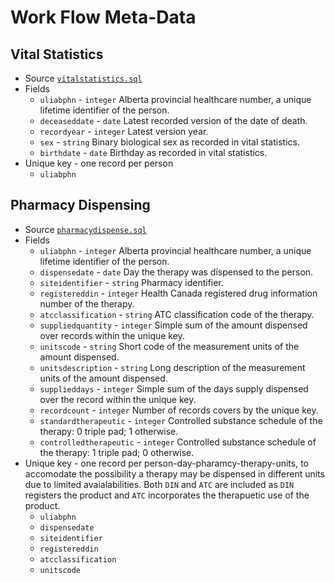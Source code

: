 # Work Flow Meta-Data

## Vital Statistics
* Source [`vitalstatistics.sql`](vitalstatistics.sql)
* Fields
  * `uliabphn` - `integer` Alberta provincial healthcare number, a unique lifetime identifier of the person.
  * `deceaseddate` - `date` Latest recorded version of the date of death.
  * `recordyear` - `integer` Latest version year.
  * `sex` - `string` Binary biological sex as recorded in vital statistics.
  * `birthdate` - `date` Birthday as recorded in vital statistics.
* Unique key - one record per person
  * `uliabphn`
  
## Pharmacy Dispensing
* Source [`pharmacydispense.sql`](pharmacydispense.sql)
* Fields
  * `uliabphn` - `integer` Alberta provincial healthcare number, a unique lifetime identifier of the person.
  * `dispensedate` - `date` Day the therapy was dispensed to the person.
  * `siteidentifier` - `string` Pharmacy identifier.
  * `registereddin` - `integer` Health Canada registered drug information number of the therapy.
  * `atcclassification` - `string` ATC classification code of the therapy.
  * `suppliedquantity` - `integer` Simple sum of the amount dispensed over records within the unique key.
  * `unitscode` - `string` Short code of the measurement units of the amount dispensed.
  * `unitsdescription` - `string` Long description of the measurement units of the amount dispensed.
  * `supplieddays` - `integer` Simple sum of the days supply dispensed over the record within the unique key.
  * `recordcount` - `integer` Number of records covers by the unique key.
  * `standardtherapeutic` - `integer` Controlled substance schedule of the therapy: 0 triple pad; 1 otherwise.
  * `controlledtherapeutic` - `integer` Controlled substance schedule of the therapy: 1 triple pad; 0 otherwise.  
* Unique key - one record per person-day-pharamcy-therapy-units, to accomodate the possibility a therapy may be dispensed in different units due to limited avaialabilities. Both `DIN` and `ATC` are included as `DIN` registers the product and `ATC` incorporates the therapuetic use of the product.
  * `uliabphn`
  * `dispensedate`
  * `siteidentifier`
  * `registereddin`
  * `atcclassification`
  * `unitscode`
